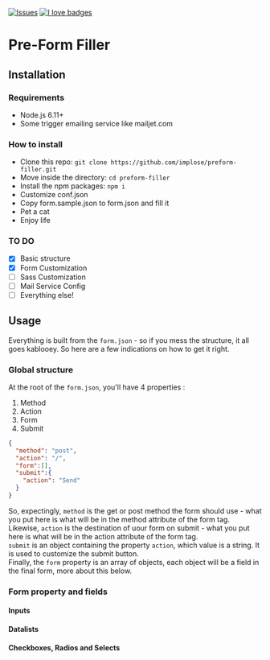 [![Issues](https://img.shields.io/github/issues/implose/preform-filler.svg?style=flat-square)](https://github.com/implose/AMA/issues)
[![I love badges](https://img.shields.io/badge/I%20love-badges-FF00FF.svg?style=flat-square)](https://shields.io)

# Pre-Form Filler

## Installation

### Requirements
* Node.js 6.11+
* Some trigger emailing service like mailjet.com

### How to install
* Clone this repo: ```git clone https://github.com/implose/preform-filler.git```
* Move inside the directory: ```cd preform-filler```
* Install the npm packages: ```npm i```
* Customize conf.json
* Copy form.sample.json to form.json and fill it
* Pet a cat
* Enjoy life

### TO DO
* [x] Basic structure
* [x] Form Customization
* [ ] Sass Customization
* [ ] Mail Service Config
* [ ] Everything else!

## Usage
Everything is built from the `form.json` - so if you mess the structure, it all goes kablooey. So here are a few indications on how to get it right.

### Global structure
At the root of the `form.json`, you'll have 4 properties :
1. Method
2. Action
3. Form
4. Submit

```json
{
  "method": "post",
  "action": "/",
  "form":[],
  "submit":{
    "action": "Send"
  }
}
```
So, expectingly, `method` is the get or post method the form should use - what you put here is what will be in the method attribute of the form tag.  
Likewise, `action` is the destination of uour form on submit - what you put here is what will be in the action attribute of the form tag.  
`submit` is an object containing the property `action`, which value is a string. It is used to customize the submit button.  
Finally, the `form` property is an array of objects, each object will be a field in the final form, more about this below.

### Form property and fields

#### Inputs



#### Datalists

#### Checkboxes, Radios and Selects